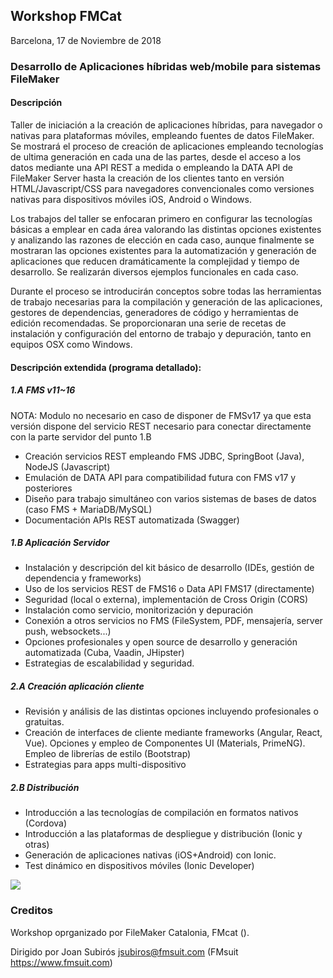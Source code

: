 ## Workshop FMCat

Barcelona, 17 de Noviembre de 2018


### Desarrollo de Aplicaciones híbridas web/mobile para sistemas FileMaker

#### Descripción

Taller de iniciación a la creación de aplicaciones híbridas, para navegador o nativas para plataformas móviles, empleando fuentes de datos FileMaker.
Se mostrará el proceso de creación de aplicaciones empleando tecnologías de ultima generación en cada una de las partes, desde el acceso a los datos mediante una API REST a medida o empleando la DATA API de FileMaker Server hasta la creación de los clientes tanto en versión HTML/Javascript/CSS para navegadores convencionales como versiones nativas para dispositivos móviles iOS, Android o Windows.

Los trabajos del taller se enfocaran primero en configurar las tecnologías básicas a emplear en cada área valorando las distintas opciones existentes y analizando las razones de elección en cada caso, aunque finalmente se mostraran las opciones existentes para la automatización y generación de aplicaciones que reducen dramáticamente la complejidad y tiempo de desarrollo. Se realizarán diversos ejemplos funcionales en cada caso.

Durante el proceso se introducirán conceptos sobre todas las herramientas de trabajo necesarias para la compilación y generación de las aplicaciones, gestores de dependencias, generadores de código y herramientas de edición recomendadas. Se proporcionaran una serie de recetas de instalación y configuración del entorno de trabajo y depuración, tanto en equipos OSX como Windows.

#### Descripción extendida (programa detallado): 

##### 1.A FMS v11~16

NOTA: Modulo no necesario en caso de disponer de FMSv17 ya que esta versión dispone del servicio REST necesario para conectar directamente con la parte servidor del punto 1.B

* Creación servicios REST empleando FMS JDBC, SpringBoot (Java), NodeJS (Javascript)
* Emulación de DATA API para compatibilidad futura con FMS v17 y posteriores
* Diseño para trabajo simultáneo con varios sistemas de bases de datos (caso FMS + MariaDB/MySQL)
* Documentación APIs REST automatizada (Swagger)

##### 1.B Aplicación Servidor

* Instalación y descripción del kit básico de desarrollo (IDEs, gestión de dependencia y frameworks)
* Uso de los servicios REST de FMS16 o Data API FMS17 (directamente)
* Seguridad (local o externa), implementación de Cross Origin (CORS)
* Instalación como servicio, monitorización y depuración
* Conexión a otros servicios no FMS (FileSystem, PDF, mensajería, server push, websockets...)
* Opciones profesionales y open source de desarrollo y generación automatizada (Cuba, Vaadin, JHipster)
* Estrategias de escalabilidad y seguridad.

##### 2.A Creación aplicación cliente

* Revisión y análisis de las distintas opciones incluyendo profesionales o gratuitas.
* Creación de interfaces de cliente mediante frameworks (Angular, React, Vue). Opciones y empleo de Componentes UI (Materials, PrimeNG). Empleo de librerías de estilo (Bootstrap)
* Estrategias para apps multi-dispositivo

##### 2.B Distribución

* Introducción a las tecnologías de compilación en formatos nativos (Cordova)
* Introducción a las plataformas de despliegue y distribución (Ionic y otras)
* Generación de aplicaciones nativas (iOS+Android) con Ionic.
* Test dinámico en dispositivos móviles (Ionic Developer)


![](https://fmcatalonia.files.wordpress.com/2018/06/wshop-fcat-stack.png?w=480)


### Creditos

Workshop oprganizado por FileMaker Catalonia, FMcat ().

Dirigido por Joan Subirós jsubiros@fmsuit.com (FMsuit https://www.fmsuit.com)